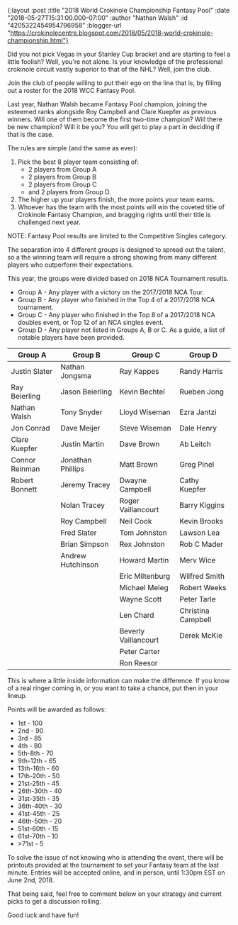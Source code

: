 {:layout :post
 :title "2018 World Crokinole Championship Fantasy Pool"
 :date "2018-05-27T15:31:00.000-07:00"
 :author "Nathan Walsh"
 :id "4205322454954796958"
 :blogger-url "https://crokinolecentre.blogspot.com/2018/05/2018-world-crokinole-championship.html"}

Did you not pick Vegas in your Stanley Cup bracket and are starting to feel a little foolish? Well, you're not alone. Is your knowledge of the professional crokinole circuit vastly superior to that of the NHL? Well, join the club.

Join the club of people willing to put their ego on the line that is, by filling out a roster for the 2018 WCC Fantasy Pool.

Last year, Nathan Walsh became Fantasy Pool champion, joining the esteemed ranks alongside Roy Campbell and Clare Kuepfer as previous winners. Will one of them become the first two-time champion? Will there be new champion? Will it be you? You will get to play a part in deciding if that is the case.

The rules are simple (and the same as ever):

1. Pick the best 8 player team consisting of:
    - 2 players from Group A
    - 2 players from Group B
    - 2 players from Group C
    - and 2 players from Group D.
2. The higher up your players finish, the more points your team earns.
3. Whoever has the team with the most points will win the coveted title of Crokinole Fantasy Champion, and bragging rights until their title is challenged next year.

NOTE: Fantasy Pool results are limited to the Competitive Singles category.

The separation into 4 different groups is designed to spread out the talent, so a the winning team will require a strong showing from many different players who outperform their expectations.

This year, the groups were divided based on 2018 NCA Tournament results.

- Group A - Any player with a victory on the 2017/2018 NCA Tour.
- Group B - Any player who finished in the Top 4 of a 2017/2018 NCA tournament.
- Group C - Any player who finished in the Top 8 of a 2017/2018 NCA doubles event, or Top 12 of an NCA singles event.
- Group D - Any player not listed in Groups A, B or C. As a guide, a list of notable players have been provided.

<div class="table-wrapper">
<table>
	<thead>
		<tr>
			<th>Group A</th>
			<th>Group B</th>
			<th>Group C</th>
			<th>Group D</th>
		</tr>
	</thead>
	<tbody>
		<tr>
			<td>Justin Slater</td>
			<td>Nathan Jongsma</td>
			<td>Ray Kappes</td>
			<td>Randy Harris</td>
		</tr>
		<tr>
			<td>Ray Beierling</td>
			<td>Jason Beierling</td>
			<td>Kevin Bechtel</td>
			<td>Rueben Jong</td>
		</tr>
		<tr>
			<td>Nathan Walsh</td>
			<td>Tony Snyder</td>
			<td>Lloyd Wiseman</td>
			<td>Ezra Jantzi</td>
		</tr>
		<tr>
			<td>Jon Conrad</td>
			<td>Dave Meijer</td>
			<td>Steve Wiseman</td>
			<td>Dale Henry</td>
		</tr>
		<tr>
			<td>Clare Kuepfer</td>
			<td>Justin Martin</td>
			<td>Dave Brown</td>
			<td>Ab Leitch</td>
		</tr>
		<tr>
			<td>Connor Reinman</td>
			<td>Jonathan Phillips</td>
			<td>Matt Brown</td>
			<td>Greg Pinel</td>
		</tr>
		<tr>
			<td>Robert Bonnett</td>
			<td>Jeremy Tracey</td>
			<td>Dwayne Campbell</td>
			<td>Cathy Kuepfer</td>
		</tr>
		<tr>
			<td></td>
			<td>Nolan Tracey</td>
			<td>Roger Vaillancourt</td>
			<td>Barry Kiggins</td>
		</tr>
		<tr>
			<td></td>
			<td>Roy Campbell</td>
			<td>Neil Cook</td>
			<td>Kevin Brooks</td>
		</tr>
		<tr>
			<td></td>
			<td>Fred Slater</td>
			<td>Tom Johnston</td>
			<td>Lawson Lea</td>
		</tr>
		<tr>
			<td></td>
			<td>Brian Simpson</td>
			<td>Rex Johnston</td>
			<td>Rob C Mader</td>
		</tr>
		<tr>
			<td></td>
			<td>Andrew Hutchinson</td>
			<td>Howard Martin</td>
			<td>Merv Wice</td>
		</tr>
		<tr>
			<td></td>
			<td></td>
			<td>Eric Miltenburg</td>
			<td>Wilfred Smith</td>
		</tr>
		<tr>
			<td></td>
			<td></td>
			<td>Michael Meleg</td>
			<td>Robert Weeks</td>
		</tr>
		<tr>
			<td></td>
			<td></td>
			<td>Wayne Scott</td>
			<td>Peter Tarle</td>
		</tr>
		<tr>
			<td></td>
			<td></td>
			<td>Len Chard</td>
			<td>Christina Campbell</td>
		</tr>
		<tr>
			<td></td>
			<td></td>
			<td>Beverly Vaillancourt</td>
			<td>Derek McKie</td>
		</tr>
		<tr>
			<td></td>
			<td></td>
			<td>Peter Carter</td>
			<td></td>
		</tr>
		<tr>
			<td></td>
			<td></td>
			<td>Ron Reesor</td>
			<td></td>
		</tr>
	</tbody>
</table>
</div>

This is where a little inside information can make the difference. If you know of a real ringer coming in, or you want to take a chance, put then in your lineup.

Points will be awarded as follows:

- 1st - 100
- 2nd - 90
- 3rd - 85
- 4th - 80
- 5th-8th - 70
- 9th-12th - 65
- 13th-16th - 60
- 17th-20th - 50
- 21st-25th - 45
- 26th-30th - 40
- 31st-35th - 35
- 36th-40th - 30
- 41st-45th - 25
- 46th-50th - 20
- 51st-60th - 15
- 61st-70th - 10
- &gt;71st - 5

To solve the issue of not knowing who is attending the event, there will be printouts provided at the tournament to set your Fantasy team at the last minute. Entries will be accepted online, and in person, until 1:30pm EST on June 2nd, 2018. 

That being said, feel free to comment below on your strategy and current picks to get a discussion rolling.

Good luck and have fun!
